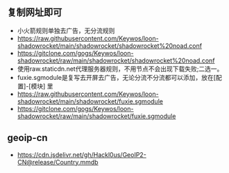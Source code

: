 ## 复制网址即可
- 小火箭规则单独去广告，无分流规则
- https://raw.githubusercontent.com/Keywos/loon-shadowrocket/main/shadowrocket/shadowrocket%20noad.conf
- https://gitclone.com/gogs/Keywos/loon-shadowrocket/raw/main/shadowrocket/shadowrocket%20noad.conf
- 使用raw.staticdn.net代理服务器规则，不用节点不会出现下载失败;二选一。
- fuxie.sgmodule是复写去开屏去广告，无论分流不分流都可以添加，放在[配置]-[模块] 里
- https://raw.githubusercontent.com/Keywos/loon-shadowrocket/main/shadowrocket/fuxie.sgmodule
- https://gitclone.com/gogs/Keywos/loon-shadowrocket/raw/main/shadowrocket/fuxie.sgmodule
## geoip-cn
- https://cdn.jsdelivr.net/gh/Hackl0us/GeoIP2-CN@release/Country.mmdb

